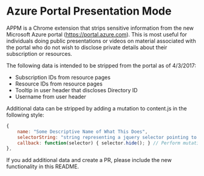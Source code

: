 # Azure Portal Presentation Mode
APPM is a Chrome extension that strips sensitive information from the new Microsoft Azure portal (https://portal.azure.com). This is most useful for individuals doing public presentations or videos on material associated with the portal who do not wish to disclose private details about their subscription or resources.

The following data is intended to be stripped from the portal as of 4/3/2017:
- Subscription IDs from resource pages
- Resource IDs from resource pages
- Tooltip in user header that discloses Directory ID
- Username from user header

Additional data can be stripped by adding a mutation to content.js in the following style:

```javascript
{
	name: "Some Descriptive Name of What This Does",
	selectorString: "string representing a jquery selector pointing to the element that is watched for changes and subsequently passed into the callback",
	callback: function(selector) { selector.hide(); } // Perform mutation here, the selector will be the result of selectorString, above
},
```

If you add additional data and create a PR, please include the new functionality in this README.
